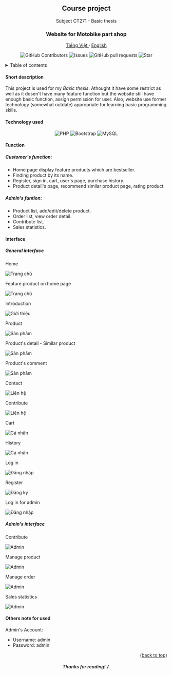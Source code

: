 <a id="readme-top"></a>
<div align="center">
  <h2 align="center">Course project</h2>

  <p align="center">
    Subject CT271 - Basic thesis
  </p>
  <h3 align="center">
    Website for Motobike part shop
  </h3>
  <p align="center">
    <a href="/README.md">Tiếng Việt </a>
    ·
    <a href="/docs/readme_en.md">English</a>
  </p>
  <p align="center">
    <img alt="GitHub Contributors" src="https://img.shields.io/github/contributors/cqminh/MotobikePartShop" />
    <img alt="Issues" src="https://img.shields.io/github/issues/cqminh/MotobikePartShop?color=0088ff" />
    <img alt="GitHub pull requests" src="https://img.shields.io/github/issues-pr/cqminh/MotobikePartShop" />
    <img alt="Star" src="https://img.shields.io/github/stars/cqminh/MotobikePartShop" />
  </p>
</div>

<details>
  <summary>Table of contents</summary>
  <ol>
    <li><a href="#short-description">Short description</a></li>
    <li><a href="#technology-used">Technology used</a></li>
    <li>
      <a href="#function">Function</a>
      <ul>
        <li><a href="#customers-function">Customer's function</a></li>
        <li><a href="#admins-funtion">Admin's funtion</a></li>
      </ul>
    </li>
    <li>
      <a href="#interface">Interface</a>
      <ul>
        <li><a href="#general-interface">General interface</a></li>
        <li><a href="#admins-interface">Admin's interface</a></li>
      </ul>
    </li>
    <li><a href="#others-note-for-used">Others note for used</a></li>
  </ol>
</details>

#### Short description
This project is used for my *Basic thesis*. Athought it have some restrict as well as it dosen't have many feature function but the website still have enough basic function, assign permission for user. Also, website use former technology (somewhat outdate) appropriate for learning basic programming skills.

#### Technology used
<div align="center">
  <p align="center">
    <img alt="PHP" src="https://img.shields.io/badge/PHP-7B7FB5?logo=php&logoColor=white" />
    <img alt="Bootstrap" src="https://img.shields.io/badge/Bootstrap-563D7C?logo=bootstrap&logoColor=white" />
    <img alt="MySQL" src="https://img.shields.io/badge/MySQL-1A6A97?logo=mysql&logoColor=white" />
  </p>
</div>

#### Function
##### Customer's function:
- Home page display feature products which are bestseller.
- Finding product by its name.
- Register, sign in, cart, user's page, purchase history.
- Product detail's page, recommend similar product page, rating product.
##### Admin's funtion:
- Product list, add/edit/delete product.
- Order list, view order detail.
- Contribute list.
- Sales statistics.

#### Interface
##### General interface

Home

![Trang chủ](/screenshot/screenshot1.jpg)

Feature product on home page

![Trang chủ](/screenshot/screenshot2.jpg)

Introduction

![Giới thiệu](/screenshot/screenshot3.jpg)

Product

![Sản phẩm](/screenshot/screenshot4.jpg)

Product's detail - Similar product

![Sản phẩm](/screenshot/screenshot5.jpg)

Product's comment

![Sản phẩm](/screenshot/screenshot6.jpg)

Contact

![Liên hệ](/screenshot/screenshot7.jpg)

Contribute

![Liên hệ](/screenshot/screenshot8.jpg)

Cart

![Cá nhân](/screenshot/screenshot12.jpg)

History

![Cá nhân](/screenshot/screenshot13.jpg)

Log in

![Đăng nhập](/screenshot/screenshot9.jpg)

Register

![Đăng ký](/screenshot/screenshot10.jpg)

Log in for admin

![Đăng nhập](/screenshot/screenshot11.jpg)

##### Admin's interface

Contribute

![Admin](/screenshot/screenshot14.jpg)

Manage product

![Admin](/screenshot/screenshot15.jpg)

Manage order

![Admin](/screenshot/screenshot16.jpg)

Sales statistics

![Admin](/screenshot/screenshot17.jpg)

#### Others note for used
Admin's Account:
- Username: admin
- Password: admin


<p align="right">(<a href="#readme-top">back to top</a>)</p>

<h6 align="center" style="font-weight: 600;">Thanks for reading!./.</h6>